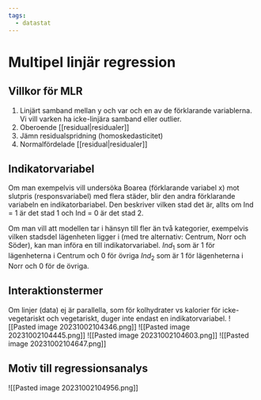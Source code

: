 ```yaml
---
tags:
  - datastat
---
```

# Multipel linjär regression

## Villkor för MLR
1. Linjärt samband mellan y och var och en av de förklarande variablerna. Vi vill varken ha icke-linjära samband eller outlier.
2. Oberoende [[residual|residualer]]
3. Jämn residualspridning (homoskedasticitet)
4. Normalfördelade [[residual|residualer]]

## Indikatorvariabel
Om man exempelvis vill undersöka Boarea (förklarande variabel x) mot slutpris (responsvariabel) med flera städer, blir den andra förklarande variabeln en indikatorbariabel. Den beskriver vilken stad det är, allts om Ind = 1 är det stad 1 och Ind = 0 är det stad 2.

Om man vill att modellen tar i hänsyn till fler än två kategorier, exempelvis vilken stadsdel lägenheten ligger i (med tre alternativ: Centrum, Norr och Söder), kan man införa en till indikatorvariabel. 
$Ind_{1}$ som är 1 för lägenheterna i Centrum och 0 för övriga
$Ind_{2}$ som är 1 för lägenheterna i Norr och 0 för de övriga. 

## Interaktionstermer
Om linjer (data) ej är parallella, som för kolhydrater vs kalorier för icke-vegetariskt och vegetariskt, duger inte endast en indikatorvariabel. 
![[Pasted image 20231002104346.png]]
![[Pasted image 20231002104445.png]]
![[Pasted image 20231002104603.png]]
![[Pasted image 20231002104647.png]]

## Motiv till regressionsanalys
![[Pasted image 20231002104956.png]]
